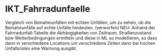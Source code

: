 # IKT_Fahrradunfaelle
Vergleich von Beinaheunfällen mit echten Unfällen, um zu sehen, ob die Beinaheunfälle auf echte Unfälle hindeuten. (verworfen)
NEU: Anhand der Fahrradunfall-Tabelle die Abhängigkeiten von Zeitraum, Straßenzustand bzw Wetterbedingungen ermitteln und diese in ML so modellieren, so dass dann in verschiedene Locations um verschiedene Zeiten dann bei hochen Unfallsrisiko eine Warnung ausgibt.
